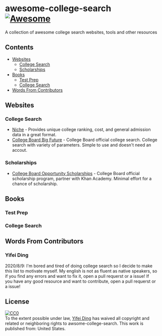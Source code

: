 # awesome-college-search [![Awesome](https://cdn.rawgit.com/sindresorhus/awesome/d7305f38d29fed78fa85652e3a63e154dd8e8829/media/badge.svg)](https://github.com/sindresorhus/awesome)

A collection of awesome college search websites, tools and other resources

## Contents

<!-- toc -->

- [Websites](#websites)
  - [College Search](#college-search)
  - [Scholarships](#scholarships)
- [Books](#books)
  - [Test Prep](#test-prep)
  - [College Search](#college-search)
- [Words From Contributors](#words-from-contributors)
## Websites

### College Search

- [Niche](https://www.niche.com/) - Provides unique college ranking, cost, and general admission data in a great format.
- [College Board Big Future](https://bigfuture.collegeboard.org/college-search) - College Board official college search. College search with variety of parameters. Simple to use and doesn't need an accout.

### Scholarships

- [College Board Opportunity Scholarships](https://opportunity.collegeboard.org/) - College Board official scholarship program, partner with Khan Academy. Minimal effort for a chance of scholarship.

## Books

### Test Prep

### College Search

## Words From Contributors

### Yifei Ding

2020/8/9: I'm bored and tired of doing college search so I decide to make this list to motivate myself. My english is not as fluent as native speakers, so if you find any errors and want to fix it, open a pull requerst or a issue! If you have any good resource and want to contribute, open a pull requerst or a issue!

## License

<p xmlns:dct="http://purl.org/dc/terms/" xmlns:vcard="http://www.w3.org/2001/vcard-rdf/3.0#">
  <a rel="license"
     href="http://creativecommons.org/publicdomain/zero/1.0/">
    <img src="http://i.creativecommons.org/p/zero/1.0/88x31.png" style="border-style: none;" alt="CC0" />
  </a>
  <br />
  To the extent possible under law,
  <a rel="dct:publisher"
     href="https://github.com/dingyifei/awsome-college-search">
    <span property="dct:title">Yifei Ding</span></a>
  has waived all copyright and related or neighboring rights to
  <span property="dct:title">awsome-college-search</span>.
This work is published from:
<span property="vcard:Country" datatype="dct:ISO3166"
      content="US" about="https://github.com/dingyifei/awsome-college-search">
  United States</span>.
</p>
